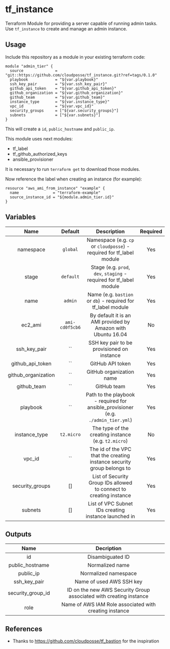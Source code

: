 # tf_instance

Terraform Module for providing a server capable of running admin tasks. Use `tf_instance` to create and manage an admin instance.

## Usage

Include this repository as a module in your existing terraform code:

```
module "admin_tier" {
  source              = "git::https://github.com/cloudposse/tf_instance.git?ref=tags/0.1.0"
  playbook            = "${var.playbook}"
  ssh_key_pair        = "${var.ssh_key_pair}"
  github_api_token    = "${var.github_api_token}"
  github_organization = "${var.github_organization}"
  github_team         = "${var.github_team}"
  instance_type       = "${var.instance_type}"
  vpc_id              = "${var.vpc_id}"
  security_groups     = ["${var.security_groups}"]
  subnets             = ["${var.subnets}"]
}
```

This will create a `id`, `public_hostname` and `public_ip`.

This module uses next modules:

* tf_label
* tf_github_authorized_keys
* ansible_provisioner

It is necessary to run `terraform get` to download those modules.

Now reference the label when creating an instance (for example):
```
resource "aws_ami_from_instance" "example" {
  name               = "terraform-example"
  source_instance_id = "${module.admin_tier.id}"
}
```

## Variables

|  Name                        |  Default       |  Description                                             | Required        |
|:----------------------------:|:--------------:|:--------------------------------------------------------:|:---------------:|
| namespace                    | `global`       | Namespace (e.g. `cp` or `cloudposse`) - required for tf_label module | Yes |
| stage                        | `default`      | Stage (e.g. `prod`, `dev`, `staging` - required for tf_label module  | Yes |
| name                         | `admin`        | Name  (e.g. `bastion` or `db`) - required for tf_label module        | Yes |
| ec2_ami                      | `ami-cd0f5cb6` | By default it is an AMI provided by Amazon with Ubuntu 16.04         | No  |
| ssh_key_pair                 | ``             | SSH key pair to be provisioned on instance                           | Yes |
| github_api_token             | ``             | GitHub API token                                                     | Yes |
| github_organization          | ``             | GitHub organization name                                             | Yes |
| github_team                  | ``             | GitHub team                                                          | Yes |
| playbook                     | ``             | Path to the playbook - required for ansible_provisioner (e.g. `./admin_tier.yml`)|Yes|
| instance_type                | `t2.micro`     | The type of the creating instance (e.g. `t2.micro`)                  | No  |
| vpc_id                       | ``             | The id of the VPC that the creating instance security group belongs to| Yes|
| security_groups              | []             | List of Security Group IDs allowed to connect to creating instance   | Yes |
| subnets                      | []             | List of VPC Subnet IDs creating instance launched in                 | Yes |

## Outputs

| Name              | Decription            |
|:-----------------:|:---------------------:|
| id                | Disambiguated ID      |
| public_hostname   | Normalized name       |
| public_ip         | Normalized namespace  |
| ssh_key_pair      | Name of used AWS SSH key|
| security_group_id | ID on the new AWS Security Group associated with creating instance|
| role              | Name of AWS IAM Role associated with creating instance|


## References
* Thanks to https://github.com/cloudposse/tf_bastion for the inspiration